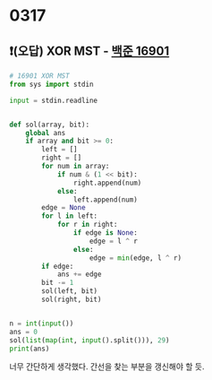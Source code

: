 # 0317



## :heavy_exclamation_mark:(오답) XOR MST - [백준 16901](https://www.acmicpc.net/problem/16901)

```python
# 16901 XOR MST
from sys import stdin

input = stdin.readline


def sol(array, bit):
    global ans
    if array and bit >= 0:
        left = []
        right = []
        for num in array:
            if num & (1 << bit):
                right.append(num)
            else:
                left.append(num)
        edge = None
        for l in left:
            for r in right:
                if edge is None:
                    edge = l ^ r
                else:
                    edge = min(edge, l ^ r)
        if edge:
            ans += edge
        bit -= 1
        sol(left, bit)
        sol(right, bit)


n = int(input())
ans = 0
sol(list(map(int, input().split())), 29)
print(ans)
```

너무 간단하게 생각했다. 간선을 찾는 부분을 갱신해야 할 듯.


